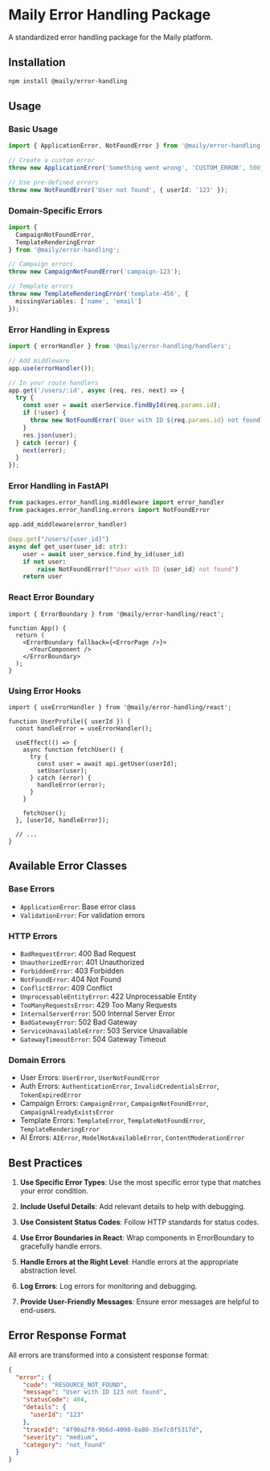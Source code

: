 # Maily Error Handling Package

A standardized error handling package for the Maily platform.

## Installation

```bash
npm install @maily/error-handling
```

## Usage

### Basic Usage

```typescript
import { ApplicationError, NotFoundError } from '@maily/error-handling';

// Create a custom error
throw new ApplicationError('Something went wrong', 'CUSTOM_ERROR', 500);

// Use pre-defined errors
throw new NotFoundError('User not found', { userId: '123' });
```

### Domain-Specific Errors

```typescript
import { 
  CampaignNotFoundError, 
  TemplateRenderingError 
} from '@maily/error-handling';

// Campaign errors
throw new CampaignNotFoundError('campaign-123');

// Template errors
throw new TemplateRenderingError('template-456', { 
  missingVariables: ['name', 'email'] 
});
```

### Error Handling in Express

```typescript
import { errorHandler } from '@maily/error-handling/handlers';

// Add middleware
app.use(errorHandler());

// In your route handlers
app.get('/users/:id', async (req, res, next) => {
  try {
    const user = await userService.findById(req.params.id);
    if (!user) {
      throw new NotFoundError(`User with ID ${req.params.id} not found`);
    }
    res.json(user);
  } catch (error) {
    next(error);
  }
});
```

### Error Handling in FastAPI

```python
from packages.error_handling.middleware import error_handler
from packages.error_handling.errors import NotFoundError

app.add_middleware(error_handler)

@app.get("/users/{user_id}")
async def get_user(user_id: str):
    user = await user_service.find_by_id(user_id)
    if not user:
        raise NotFoundError(f"User with ID {user_id} not found")
    return user
```

### React Error Boundary

```tsx
import { ErrorBoundary } from '@maily/error-handling/react';

function App() {
  return (
    <ErrorBoundary fallback={<ErrorPage />}>
      <YourComponent />
    </ErrorBoundary>
  );
}
```

### Using Error Hooks

```tsx
import { useErrorHandler } from '@maily/error-handling/react';

function UserProfile({ userId }) {
  const handleError = useErrorHandler();
  
  useEffect(() => {
    async function fetchUser() {
      try {
        const user = await api.getUser(userId);
        setUser(user);
      } catch (error) {
        handleError(error);
      }
    }
    
    fetchUser();
  }, [userId, handleError]);
  
  // ...
}
```

## Available Error Classes

### Base Errors

- `ApplicationError`: Base error class
- `ValidationError`: For validation errors

### HTTP Errors

- `BadRequestError`: 400 Bad Request
- `UnauthorizedError`: 401 Unauthorized
- `ForbiddenError`: 403 Forbidden
- `NotFoundError`: 404 Not Found
- `ConflictError`: 409 Conflict
- `UnprocessableEntityError`: 422 Unprocessable Entity
- `TooManyRequestsError`: 429 Too Many Requests
- `InternalServerError`: 500 Internal Server Error
- `BadGatewayError`: 502 Bad Gateway
- `ServiceUnavailableError`: 503 Service Unavailable
- `GatewayTimeoutError`: 504 Gateway Timeout

### Domain Errors

- User Errors: `UserError`, `UserNotFoundError`
- Auth Errors: `AuthenticationError`, `InvalidCredentialsError`, `TokenExpiredError`
- Campaign Errors: `CampaignError`, `CampaignNotFoundError`, `CampaignAlreadyExistsError`
- Template Errors: `TemplateError`, `TemplateNotFoundError`, `TemplateRenderingError`
- AI Errors: `AIError`, `ModelNotAvailableError`, `ContentModerationError`

## Best Practices

1. **Use Specific Error Types**: Use the most specific error type that matches your error condition.

2. **Include Useful Details**: Add relevant details to help with debugging.

3. **Use Consistent Status Codes**: Follow HTTP standards for status codes.

4. **Use Error Boundaries in React**: Wrap components in ErrorBoundary to gracefully handle errors.

5. **Handle Errors at the Right Level**: Handle errors at the appropriate abstraction level.

6. **Log Errors**: Log errors for monitoring and debugging.

7. **Provide User-Friendly Messages**: Ensure error messages are helpful to end-users.

## Error Response Format

All errors are transformed into a consistent response format:

```json
{
  "error": {
    "code": "RESOURCE_NOT_FOUND",
    "message": "User with ID 123 not found",
    "statusCode": 404,
    "details": {
      "userId": "123"
    },
    "traceId": "4f90a2f8-9b6d-4098-8a80-35e7c0f5317d",
    "severity": "medium",
    "category": "not_found"
  }
}
```